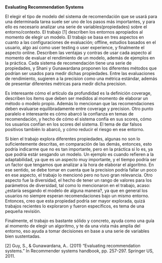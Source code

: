 **Evaluating Recommendation Systems**

El elegir el tipo de modelo del sistema de recomendación que se usará para una determinada tarea suele ser uno de los pasos más importantes, y para ello es necesario analizar una serie de variables(propiedades) sobre el entorno/contexto. El trabajo [1] describen los entornos apropiados al momento de elegir un modelo.  El trabajo se basa en tres aspectos en cuanto a las configuraciones de evaluación;  offline, estudios basados en el usuario, algo así como user testing o user experience, y finalmente el aspecto online. Describen las ventajas y contras de usar cada aspecto al momento de evaluar el rendimiento de un modelo, además de ejemplos en la práctica. Cada sistema de recomendación tiene una serie de propiedades, y Shani y Gunawardana  proponen los diferentes métodos que podrían ser usados para medir dichas propiedades. Entre las evaluaciones de rendimiento, sugieren  a la precision como una métrica estándar, además de presentar diferentes métricas para medir dicha precision.

Es interesante cómo el artículo da profundidad es la definición coverage, describen los ítems que deben ser medidos al momento de elaborar un método o modelo propio. Además lo mencionan que las recomendaciones deben evaluarse equilibradamente entre coverage y precision. Otro punto paralelo e interesante es cómo abarcó la confianza en temas de recomendación, y hecho de cómo el sistema confía en sus scores, cómo los usuarios confían en los scores del sistema. El tema de dar falsos positivos también lo abarcó, y cómo reducir el riesgo en ese entorno. 


Si bien el trabajo explora diferentes propiedades, algunas no son lo suficientemente descritas, en comparación de las demás, entonces, esto podría indicarme que no es tan importante, pero en la práctica si lo es, ya que podría estár sesgando un modelo. Un ejemplo es cuando refieren a la adaptabilidad,  ya que es un aspecto muy importante, y el tiempo podría ser un factor que tengamos que analizar a la hora de elaborar el algoritmo. En ese sentido, se debe tomar en cuenta que la precision podría fallar un poco en ese aspecto, el trabajo lo mencionó pero no tuvo gran relevancia. Otro aspecto fue la diversidad, el hecho de tener un rango de valores para los parámetros de diversidad, tal como lo mencionaron en el trabajo, acaso: ¿estaría sesgando el modelo de alguna manera?, ya que en general los usuarios no siempre esperan recomendaciones bajo un mismo entorno. Entonces, creo que esta propiedad podría ser mayor explorada, quizá trabajos recientes lo exploraron y fueron específicos, es tema de una pequeña revisión.

Finalmente, el trabajo es bastante sólido y concreto, ayuda como una guía al momento de elegir un algoritmo, y te da una vista más amplia del entorno, eso ayuda a tomar decisiones en base a una serie de variables bien sustentadas.




[2] Guy, S., & Gunawardana, A.. (2011) “Evaluating recommendation systems.” In Recommender systems handbook, pp. 257-297. Springer US, 2011.

